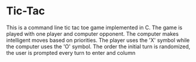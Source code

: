 # Tic-Tac

This is a command line tic tac toe game implemented in C. The game is played with one player and computer opponent. The computer makes intelligent moves based on priorities. The player uses the 'X' symbol while the computer uses the 'O' symbol. The order the initial turn is randomized, the user is prompted every turn to enter and column 
